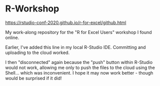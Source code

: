 # R-Workshop
https://rstudio-conf-2020.github.io/r-for-excel/github.html

My work-along repository for the "R for Excel Users" workshop I found online.

Earlier, I've added this line in my local R-Studio IDE. Committing and uploading to the cloud worked. 

I then "disconnected" again because the "push" button within R-Studio would not work, allowing me only to push the files to the cloud using the Shell... which was inconvenient. I hope it may now work better - though would be surprised if it did!

